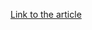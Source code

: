 [Link to the article](https://cybersecuritynews.com/zabbix-agent-and-agent-2-for-windows-vulnerability/)
